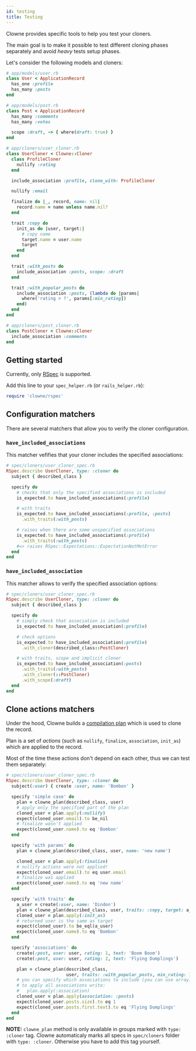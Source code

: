 ```yaml
---
id: testing
title: Testing
---
```


Clowne provides specific tools to help you test your cloners.

The main goal is to make it possible to test different cloning phases separately and avoid _heavy_ tests setup phases.

Let's consider the following models and cloners:

```ruby
# app/models/user.rb
class User < ApplicationRecord
  has_one :profile
  has_many :posts
end

# app/models/post.rb
class Post < ApplicationRecord
  has_many :comments
  has_many :votes

  scope :draft, -> { where(draft: true) }
end

# app/cloners/user_cloner.rb
class UserCloner < Clowne::Cloner
  class ProfileCloner
    nullify :rating
  end

  include_association :profile, clone_with: ProfileCloner

  nullify :email

  finalize do |_, record, name: nil|
    record.name = name unless name.nil?
  end

  trait :copy do
    init_as do |user, target:|
      # copy name
      target.name = user.name
      target
    end
  end

  trait :with_posts do
    include_association :posts, scope: :draft
  end

  trait :with_popular_posts do
    include_association :posts, (lambda do |params|
      where('rating > ?', params[:min_rating])
    end)
  end
end

# app/cloners/post_cloner.rb
class PostCloner < Clowne::Cloner
  include_association :comments
end
```

## Getting started

Currently, only [RSpec](http://rspec.info/) is supported.

Add this line to your `spec_helper.rb` (or `rails_helper.rb`):

```ruby
require 'clowne/rspec'
```

## Configuration matchers

There are several matchers that allow you to verify the cloner configuration.

### `have_included_associations`

This matcher vefifies that your cloner includes the specified associations:

```ruby
# spec/cloners/user_cloner_spec.rb
RSpec.describe UserCloner, type: :cloner do
  subject { described_class }

  specify do
    # checks that only the specified associations is included
    is_expected.to have_included_associations(:profile)

    # with traits
    is_expected.to have_included_associations(:profile, :posts)
      .with_traits(:with_posts)

    # raises when there are some unspecified associations
    is_expected.to have_included_associations(:profile)
      .with_traits(:with_posts)
    #=> raises RSpec::Expectations::ExpectationNotMetError
  end
end
```

### `have_included_association`

This matcher allows to verify the specified association options:

```ruby
# spec/cloners/user_cloner_spec.rb
RSpec.describe UserCloner, type: :cloner do
  subject { described_class }

  specify do
    # simply check that association is included
    is_expected.to have_included_association(:profile)

    # check options
    is_expected.to have_included_association(:profile)
      .with_cloner(described_class::PostCloner)

    # with traits, scope and implicit cloner
    is_expected.to have_included_association(:posts)
      .with_traits(:with_posts)
      .with_cloner(::PostCloner)
      .with_scope(:draft)
  end
end
```

## Clone actions matchers

Under the hood, Clowne builds a [compilation plan](architecture.md) which is used to clone the record.

Plan is a set of _actions_ (such as `nullify`, `finalize`, `association`, `init_as`) which are applied to the record.

Most of the time these actions don't depend on each other, thus we can test them separately:

```ruby
# spec/cloners/user_cloner_spec.rb
RSpec.describe UserCloner, type: :cloner do
  subject(:user) { create :user, name: 'Bombon' }

  specify 'simple case' do
    plan = clowne_plan(described_class, user)
    # apply only the specified part of the plan
    cloned_user = plan.apply(:nullify)
    expect(cloned_user.email).to be_nil
    # finalize wasn't applied
    expect(cloned_user.name).to eq 'Bombon'
  end

  specify 'with params' do
    plan = clowne_plan(described_class, user, name: 'new name')

    cloned_user = plan.apply(:finalize)
    # nullify actions were not applied!
    expect(cloned_user.email).to eq user.email
    # finalize was applied
    expect(cloned_user.name).to eq 'new name'
  end

  specify 'with traits' do
    a_user = create(:user, name: 'Dindon')
    plan = clowne_plan(described_class, user, traits: :copy, target: a_user)
    cloned_user = plan.apply(:init_as)
    # returned user is the same as target
    expect(cloned_user).to be_eql(a_user)
    expect(cloned_user.name).to eq 'Bombon'
  end

  specify 'associations' do
    create(:post, user: user, rating: 1, text: 'Boom Boom')
    create(:post, user: user, rating: 2, text: 'Flying Dumplings')

    plan = clowne_plan(described_class,
                       user, traits: :with_popular_posts, min_rating: 1)
    # you can specify which associations to include (you can use array)
    # to apply all associations write:
    #   plan.apply(:association)
    cloned_user = plan.apply(association: :posts)
    expect(cloned_user.posts.size).to eq 1
    expect(cloned_user.posts.first.text).to eq 'Flying Dumplings'
  end
end
```

**NOTE:** `clowne_plan` method is only available in groups marked with `type: :cloner` tag.
Clowne automaticaly marks all specs in `spec/cloners` folder with `type: :cloner`. Otherwise you have to add this tag yourself.
